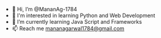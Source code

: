 - 👋 Hi, I’m @MananAg-1784
- 👀 I'm interested in learning Python and Web Development
- 🌱 I’m currently learning Java Script and Frameworks
- 📫 Reach me mananagarwal1784@gmail.com
